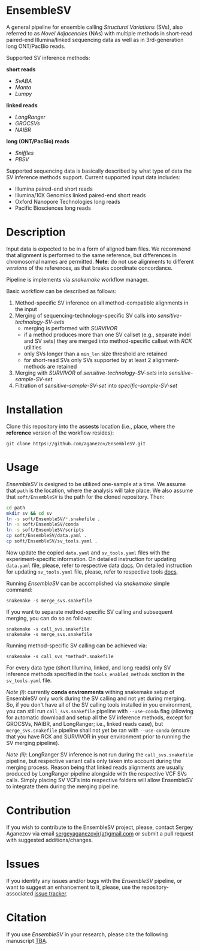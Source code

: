 EnsembleSV
=
A general pipeline for ensemble calling *Structural Variations* (SVs), also referred to as *Novel Adjacencies* (NAs) with multiple methods 
in short-read paired-end Illumina/linked sequencing data as well as in 3rd-generation long ONT/PacBio reads.

Supported SV inference methods:

**short reads**
* *SvABA*
* *Manta*
* *Lumpy*

**linked reads**
* *LongRanger*
* *GROCSVs*
* *NAIBR*

**long (ONT/PacBio) reads**
* *Sniffles*
* *PBSV*

Supported sequencing data is basically described by what type of data the SV inference methods support. 
Current supported input data includes:
* Illumina paired-end short reads
* Illumina/10X Genomics linked paired-end short reads
* Oxford Nanopore Technologies long reads
* Pacific Biosciences long reads

Description
= 

Input data is expected to be in a form of aligned bam files. 
We recommend that alignment is performed to the same reference, but differences in chromosomal names are permitted.
**Note**: do not use alignments to different *versions* of the references, as that breaks coordinate concordance.

Pipeline is implements via *snakemake* workflow manager.

Basic workflow can be described as follows:
1. Method-specific SV inference on all method-compatible alignments in the input
2. Merging of sequencing-technology-specific SV calls into *sensitive-technology-SV-sets*
    * merging is performed with *SURVIVOR*
    * if a method produces more than one SV callset (e.g., separate indel and SV sets) they are merged into method-specific callset with *RCK* utilities 
    * only SVs longer than a `min_len` size threshold are retained
    * for short-read SVs only SVs supported by at least 2 alignment-methods are retained
3. Merging with *SURVIVOR* of *sensitive-technology-SV-sets* into *sensitive-sample-SV-set*
4. Filtration of *sensitive-sample-SV-set* into *specific-sample-SV-set*
     

Installation
=

Clone this repository into the **assests** location (i.e., place, where the **reference** version of the workflow resides):

````
git clone https://github.com/aganezov/EnsembleSV.git
```` 

Usage
=
*EnsembleSV* is designed to be utilized one-sample at a time.
We assume that `path` is the location, where the analysis will take place. 
We also assume that `soft/EnsembleSV` is the path for the cloned repository.
Then:
````bash
cd path
mkdir sv && cd sv
ln -s soft/EnsembleSV/*.snakefile .
ln -s soft/EnsembleSV/conda
ln -s soft/EnsembleSV/scripts
cp soft/EnsembleSV/data.yaml .
cp soft/EnsembleSV/sv_tools.yaml .
````

Now update the copied `data.yaml` and `sv_tools.yaml` files with the experiment-specific information. 
On detailed instruction for updating `data.yaml` file, please, refer to respective data [docs](./docs/data.md).
On detailed instruction for updating `sv_tools.yaml` file, please, refer to respective tools [docs](./docs/sv_tools.md).

Running *EnsembleSV* can be accomplished via *snakemake* simple command:
````
snakemake -s merge_svs.snakefile
````

If you want to separate method-specific SV calling and subsequent merging, you can do so as follows:
````
snakemake -s call_svs.snakefile
snakemake -s merge_svs.snakefile
```` 

Running method-specific SV calling can be achieved via:
````
snakemake -s call_svs_*method*.snakefile
````

For every data type (short Illumina, linked, and long reads) only SV inference methods specified in the `tools_enabled_methods` section in the `sv_tools.yaml` file.  

*Note (i)*: currently **conda environments** withing snakemake setup of EnsembleSV only work during the SV calling and not yet during merging. 
So, if you don't have all of the SV calling tools installed in you environment, you can still run `call_svs.snakefile` pipeline with `--use-conda` flag (allowing for automatic download and setup all the SV inference methods,
 except for GROCSVs, NAIBR, and LongRanger; i.e., linked reads case), but `merge_svs.snakefile` pipeline shall not yet be ran with `--use-conda` (ensure that you have RCK and SURVIVOR in your environment prior to running the SV merging pipeline).   

*Note (ii)*: LongRanger SV inference is not run during the `call_svs.snakefile` pipeline, but respective variant calls only taken into account during the merging process. 
Reason being that linked reads alignments are usually produced by LongRanger pipeline alongside with the respective VCF SVs calls. 
Simply placing SV VCFs into respective folders will allow EnsembleSV to integrate them during the merging pipeline. 

Contribution
=
If you wish to contribute to the EnsembleSV project, please, contact Sergey Aganezov via email [sergeyaganezovjr(at)gmail.com](mailto:segreyaganezovjr@gmail.com) or submit a pull request with suggested additions/changes.

Issues
=
If you identify any issues and/or bugs with the *EnsembleSV* pipeline, or want to suggest an enhancement to it, please, use the repository-associated [issue tracker](https://github.com/aganezov/EnsembleSV/issues).  

Citation
=
If you use *EnsembleSV* in your research, please cite the following manuscript [TBA]().